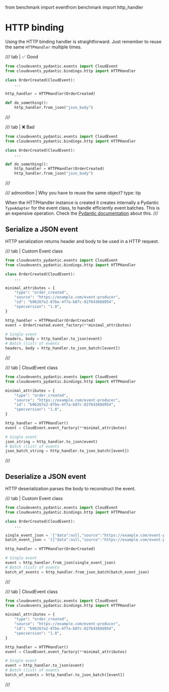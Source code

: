 from benchmark import eventfrom benchmark import http_handler

# HTTP binding

Using the HTTP binding handler is straightforward. Just remember to reuse the same
`HTTPHandler` multiple times.

/// tab | ✅ Good

```python
from cloudevents_pydantic.events import CloudEvent
from cloudevents_pydantic.bindings.http import HTTPHandler

class OrderCreated(CloudEvent):
    ...

http_handler = HTTPHandler(OrderCreated)

def do_something():
    http_handler.from_json("json_body")
```
///

/// tab | ❌ Bad
```python
from cloudevents_pydantic.events import CloudEvent
from cloudevents_pydantic.bindings.http import HTTPHandler

class OrderCreated(CloudEvent):
    ...

def do_something():
    http_handler = HTTPHandler(OrderCreated)
    http_handler.from_json("json_body")
```

///

/// admonition | Why you have to reuse the same object?
    type: tip

When the HTTPHandler instance is created it creates internally a Pydantic `TypeAdapter`
for the event class, to handle efficiently event batches. This is an expensive operation.
Check the [Pydantic documentation](https://docs.pydantic.dev/latest/concepts/performance/#typeadapter-instantiated-once)
about this.
///

## Serialize a JSON event

HTTP serialization returns header and body to be used in a HTTP request.

/// tab | Custom Event class
```python
from cloudevents_pydantic.events import CloudEvent
from cloudevents_pydantic.bindings.http import HTTPHandler

class OrderCreated(CloudEvent):
    ...

minimal_attributes = {
    "type": "order_created",
    "source": "https://example.com/event-producer",
    "id": "b96267e2-87be-4f7a-b87c-82f64360d954",
    "specversion": "1.0",
}

http_handler = HTTPHandler(OrderCreated)
event = OrderCreated.event_factory(**minimal_attributes)

# Single event
headers, body = http_handler.to_json(event)
# Batch (list) of events
headers, body = http_handler.to_json_batch([event])
```
///

/// tab | CloudEvent class
```python
from cloudevents_pydantic.events import CloudEvent
from cloudevents_pydantic.bindings.http import HTTPHandler

minimal_attributes = {
    "type": "order_created",
    "source": "https://example.com/event-producer",
    "id": "b96267e2-87be-4f7a-b87c-82f64360d954",
    "specversion": "1.0",
}

http_handler = HTTPHandler()
event = CloudEvent.event_factory(**minimal_attributes)

# Single event
json_string = http_handler.to_json(event)
# Batch (list) of events
json_batch_string = http_handler.to_json_batch([event])
```
///

## Deserialize a JSON event

HTTP deserialization parses the body to reconstruct the event.

/// tab | Custom Event class
```python
from cloudevents_pydantic.events import CloudEvent
from cloudevents_pydantic.bindings.http import HTTPHandler

class OrderCreated(CloudEvent):
    ...

single_event_json = '{"data":null,"source":"https://example.com/event-producer","id":"b96267e2-87be-4f7a-b87c-82f64360d954","type":"com.example.string","specversion":"1.0","time":"2022-07-16T12:03:20.519216+04:00","subject":null,"datacontenttype":null,"dataschema":null}'
batch_event_json = '[{"data":null,"source":"https://example.com/event-producer","id":"b96267e2-87be-4f7a-b87c-82f64360d954","type":"com.example.string","specversion":"1.0","time":"2022-07-16T12:03:20.519216+04:00","subject":null,"datacontenttype":null,"dataschema":null}]'

http_handler = HTTPHandler(OrderCreated)

# Single event
event = http_handler.from_json(single_event_json)
# Batch (list) of events
batch_of_events = http_handler.from_json_batch(batch_event_json)
```
///

/// tab | CloudEvent class
```python
from cloudevents_pydantic.events import CloudEvent
from cloudevents_pydantic.bindings.http import HTTPHandler

minimal_attributes = {
    "type": "order_created",
    "source": "https://example.com/event-producer",
    "id": "b96267e2-87be-4f7a-b87c-82f64360d954",
    "specversion": "1.0",
}

http_handler = HTTPHandler()
event = CloudEvent.event_factory(**minimal_attributes)

# Single event
event = http_handler.to_json(event)
# Batch (list) of events
batch_of_events = http_handler.to_json_batch([event])
```
///
